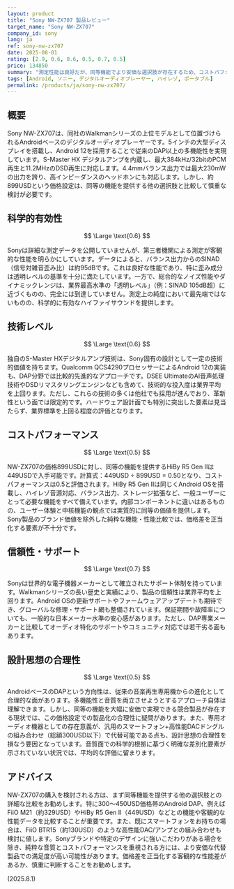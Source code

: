 ```yaml
---
layout: product
title: "Sony NW-ZX707 製品レビュー"
target_name: "Sony NW-ZX707"
company_id: sony
lang: ja
ref: sony-nw-zx707
date: 2025-08-01
rating: [2.9, 0.6, 0.6, 0.5, 0.7, 0.5]
price: 134850
summary: "測定性能は良好だが、同等機能でより安価な選択肢が存在するため、コストパフォーマンスに大きな課題が残るDAP製品です。"
tags: [Android, ソニー, デジタルオーディオプレーヤー, ハイレゾ, ポータブル]
permalink: /products/ja/sony-nw-zx707/
---
```

## 概要

Sony NW-ZX707は、同社のWalkmanシリーズの上位モデルとして位置づけられるAndroidベースのデジタルオーディオプレーヤーです。5インチの大型ディスプレイを搭載し、Android 12を採用することで従来のDAP以上の多機能性を実現しています。S-Master HX デジタルアンプを内蔵し、最大384kHz/32bitのPCM再生と11.2MHzのDSD再生に対応します。4.4mmバランス出力では最大230mWの出力を誇り、高インピーダンスのヘッドホンにも対応します。しかし、約899USDという価格設定は、同等の機能を提供する他の選択肢と比較して慎重な検討が必要です。

## 科学的有効性

$$ \Large \text{0.6} $$

Sonyは詳細な測定データを公開していませんが、第三者機関による測定が客観的な性能を明らかにしています。データによると、バランス出力からのSINAD（信号対雑音歪み比）は約95dBです。これは良好な性能であり、特に歪み成分は透明レベルの基準を十分に満たしています。一方で、総合的なノイズ性能やダイナミックレンジは、業界最高水準の「透明レベル」（例：SINAD 105dB超）に近づくものの、完全には到達していません。測定上の純度において最先端ではないものの、科学的に有効なハイファイサウンドを提供します。

## 技術レベル

$$ \Large \text{0.6} $$

独自のS-Master HXデジタルアンプ技術は、Sony固有の設計として一定の技術的価値を持ちます。Qualcomm QCS4290プロセッサーによるAndroid 12の実装も、DAP分野では比較的先進的なアプローチです。DSEE UltimateのAI音声処理技術やDSDリマスタリングエンジンなども含めて、技術的な投入度は業界平均を上回ります。ただし、これらの技術の多くは他社でも採用が進んでおり、革新性という面では限定的です。ハードウェア設計面でも特別に突出した要素は見当たらず、業界標準を上回る程度の評価となります。

## コストパフォーマンス

$$ \Large \text{0.5} $$

NW-ZX707の価格899USDに対し、同等の機能を提供するHiBy R5 Gen IIは449USDで入手可能です。計算式：449USD ÷ 899USD = 0.50となり、コストパフォーマンスは0.5と評価されます。HiBy R5 Gen IIは同じくAndroid OSを搭載し、ハイレゾ音源対応、バランス出力、ストレージ拡張など、一般ユーザーにとって必要な機能をすべて備えています。内部コンポーネントに違いはあるものの、ユーザー体験と中核機能の観点では実質的に同等の価値を提供します。Sony製品のブランド価値を除外した純粋な機能・性能比較では、価格差を正当化する要素が不十分です。

## 信頼性・サポート

$$ \Large \text{0.7} $$

Sonyは世界的な電子機器メーカーとして確立されたサポート体制を持っています。Walkmanシリーズの長い歴史と実績により、製品の信頼性は業界平均を上回ります。Android OSの更新サポートやファームウェアアップデートも期待でき、グローバルな修理・サポート網も整備されています。保証期間や故障率についても、一般的な日本メーカー水準の安心感があります。ただし、DAP専業メーカーと比較してオーディオ特化のサポートやコミュニティ対応では若干劣る面もあります。

## 設計思想の合理性

$$ \Large \text{0.5} $$

AndroidベースのDAPという方向性は、従来の音楽再生専用機からの進化として合理的な面があります。多機能性と音質を両立させようとするアプローチ自体は理解できます。しかし、同等の機能を大幅に安価で実現できる競合製品が存在する現状では、この価格設定での製品化の合理性に疑問があります。また、専用オーディオ機器としての存在意義が、汎用のスマートフォン+高性能DACドングルの組み合わせ（総額300USD以下）で代替可能である点も、設計思想の合理性を損なう要因となっています。音質面での科学的根拠に基づく明確な差別化要素が示されていない状況では、平均的な評価に留まります。

## アドバイス

NW-ZX707の購入を検討される方は、まず同等機能を提供する他の選択肢との詳細な比較をお勧めします。特に300～450USD価格帯のAndroid DAP、例えばFiiO M21（約329USD）やHiBy R5 Gen II（449USD）などとの機能や客観的な性能データを比較することが重要です。また、既にスマートフォンをお持ちの場合は、FiiO BTR15（約130USD）のような高性能DAC/アンプとの組み合わせも検討に値します。Sonyブランドや特定のデザインに強いこだわりがある場合を除き、純粋な音質とコストパフォーマンスを重視される方には、より安価な代替製品での満足度が高い可能性があります。価格差を正当化する客観的な性能差があるか、慎重に判断することをお勧めします。

(2025.8.1)
